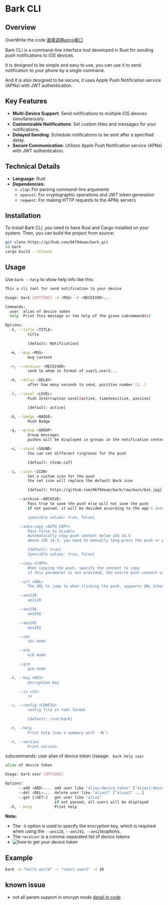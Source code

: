 # Bark CLI

## Overview

OverWrite the code [直接调用apns接口](https://bark.day.app/#/apns?id=%e7%9b%b4%e6%8e%a5%e8%b0%83%e7%94%a8apns%e6%8e%a5%e5%8f%a3)

Bark CLI is a command-line interface tool developed in Rust for sending push notifications to iOS devices.

It is designed to be simple and easy to use, you can use it to send notification to your phone by a single command.

And it is also designed to be secure, it uses Apple Push Notification service (APNs) with JWT authentication.

## Key Features

- **Multi-Device Support**: Send notifications to multiple iOS devices simultaneously.
- **Customizable Notifications**: Set custom titles and messages for your notifications.
- **Delayed Sending**: Schedule notifications to be sent after a specified delay.
- **Secure Communication**: Utilizes Apple Push Notification service (APNs) with JWT authentication.

## Technical Details

- **Language**: Rust
- **Dependencies**:
  - `clap`: For parsing command-line arguments
  - `openssl`: For cryptographic operations and JWT token generation
  - `reqwest`: For making HTTP requests to the APNs servers

## Installation

To install Bark CLI, you need to have Rust and Cargo installed on your system. Then, you can build the project from source:

```bash
git clone https://github.com/66f94eae/bark.git
cd bark
cargo build --release
```

## Usage

Use ```bark --help``` to show help info like this:

```bash
This a cli tool for send notification to your device

Usage: bark [OPTIONS] -m <MSG> -r <RECEIVER>...

Commands:
  user  alias of device token
  help  Print this message or the help of the given subcommand(s)

Options:
  -t, --title <TITLE>
          title

          [default: Notification]

  -m, --msg <MSG>
          msg content

  -r, --receiver <RECEIVER>
          send to whom in format of user1,user2...

  -d, --delay <DELAY>
          after how many seconds to send, positive number [1..]

  -l, --level <LEVEL>
          Push Interruption Level(active, timeSensitive, passive)

          [default: active]

  -b, --badge <BADGE>
          Push Badge

  -g, --group <GROUP>
          Group messages
          pushes will be displayed in groups in the notification center

  -s, --sound <SOUND>
          You can set different ringtones for the push

          [default: chime.caf]

  -i, --icon <ICON>
          Set a custom icon for the push
          the set icon will replace the default Bark icon

          [default: https://github.com/66f94eae/bark/raw/main/bot.jpg]

      --archive <ARCHIVE>
          Pass true to save the push else will not save the push
          if not passed, it will be decided according to the app's internal settings

          [possible values: true, false]

      --auto-copy <AUTO_COPY>
          Pass false to disable
          Automatically copy push content below iOS 14.5
          above iOS 14.5, you need to manually long-press the push or pull down the push

          [default: true]
          [possible values: true, false]

      --copy <COPY>
          When copying the push, specify the content to copy
          if this parameter is not provided, the entire push content will be copied

      --url <URL>
          The URL to jump to when clicking the push, supports URL Scheme and Universal Link

      --aes128
          aes128

      --aes256
          aes256

      --aes192
          aes192

      --cbc
          cbc mode

      --ecb
          ecb mode

      --gcm
          gcm mode

  -k, --key <KEY>
          encryption key

      --iv <IV>
          iv

  -c, --config <CONFIG>
          config file in toml format

          [default: /run/bark]

  -h, --help
          Print help (see a summary with '-h')

  -V, --version
          Print version
```

subcommands: user alias of device token
Useage: ` bark help user`
```bash
alias of device token

Usage: bark user [OPTIONS]

Options:
      --add <ADD>...  add user like "alias:device_token" ["alias1:device_token1" ...]
      --del <DEL>...  delete user like "alias1" ["alias2" ...]
      --get [<GET>]   get user like "alias"
                      if not passed, all users will be displayed
  -h, --help          Print help
```

**Note:** 
- The `-k` option is used to specify the encryption key, which is required when using the `--aes128`, `--aes192`, `--aes256`options.
- The `receiver` is a comma-separated list of *device tokens*
- ![how to get your device token](https://github.com/66f94eae/bark/raw/main/device_token.png "how to get your device token")


## Example

```bash
bark -m "hello world" -r "user1,user2" -d 10
```

## known issue
- not all param support in encrypt mode [detail in code](https://github.com/Finb/Bark/blob/master/NotificationServiceExtension/Processor/CiphertextProcessor.swift#L13)